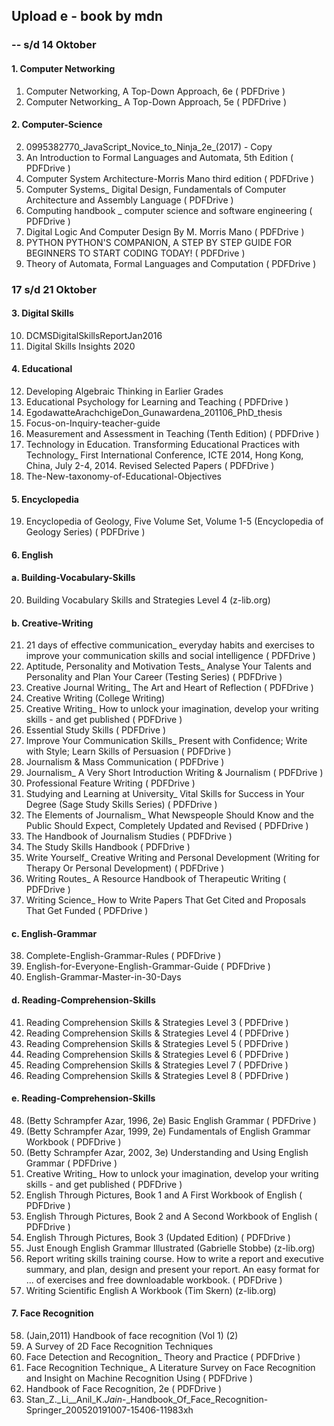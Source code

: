 ## Upload e - book by mdn

### -- s/d 14 Oktober

#### 1. Computer Networking

1. Computer Networking, A Top-Down Approach, 6e ( PDFDrive )
2. Computer Networking_ A Top-Down Approach, 5e ( PDFDrive )

#### 2. Computer-Science
2. 0995382770_JavaScript_Novice_to_Ninja_2e_(2017) - Copy
3. An Introduction to Formal Languages and Automata, 5th Edition ( PDFDrive )
4. Computer System Architecture-Morris Mano third edition ( PDFDrive )
5. Computer Systems_ Digital Design, Fundamentals of Computer Architecture and Assembly Language ( PDFDrive )
6. Computing handbook _ computer science and software engineering ( PDFDrive )
7. Digital Logic And Computer Design By M. Morris Mano ( PDFDrive )
8. PYTHON  PYTHON'S COMPANION, A STEP BY STEP GUIDE FOR BEGINNERS TO START CODING TODAY! ( PDFDrive )
9. Theory of Automata, Formal Languages and Computation ( PDFDrive )

### 17 s/d 21 Oktober

#### 3. Digital Skills
10. DCMSDigitalSkillsReportJan2016
11. Digital Skills Insights 2020

#### 4. Educational
12. Developing Algebraic Thinking in Earlier Grades
13. Educational Psychology for Learning and Teaching ( PDFDrive )
14. EgodawatteArachchigeDon_Gunawardena_201106_PhD_thesis
15. Focus-on-Inquiry-teacher-guide
16. Measurement and Assessment in Teaching (Tenth Edition)   ( PDFDrive )
17. Technology in Education. Transforming Educational Practices with Technology_ First International Conference, ICTE 2014, Hong Kong, China, July 2-4, 2014. Revised Selected Papers ( PDFDrive )
18. The-New-taxonomy-of-Educational-Objectives

#### 5. Encyclopedia

19. Encyclopedia of Geology, Five Volume Set, Volume 1-5 (Encyclopedia of Geology Series) ( PDFDrive )

#### 6. English

#### a. Building-Vocabulary-Skills

20. Building Vocabulary Skills and Strategies Level 4 (z-lib.org)

#### b. Creative-Writing

21. 21 days of effective communication_ everyday habits and exercises to improve your communication skills and social intelligence ( PDFDrive )
22. Aptitude, Personality and Motivation Tests_ Analyse Your Talents and Personality and Plan Your Career (Testing Series) ( PDFDrive )
23. Creative Journal Writing_ The Art and Heart of Reflection ( PDFDrive )
24. Creative Writing (College Writing)
25. Creative Writing_ How to unlock your imagination, develop your writing skills - and get published ( PDFDrive )
26. Essential Study Skills   ( PDFDrive )
27. Improve Your Communication Skills_ Present with Confidence; Write with Style; Learn Skills of Persuasion ( PDFDrive )
28. Journalism & Mass Communication ( PDFDrive )
29. Journalism_ A Very Short Introduction  Writing & Journalism ( PDFDrive )
30. Professional Feature Writing ( PDFDrive )
31. Studying and Learning at University_ Vital Skills for Success in Your Degree (Sage Study Skills Series) ( PDFDrive )
32. The Elements of Journalism_ What Newspeople Should Know and the Public Should Expect, Completely Updated and Revised ( PDFDrive )
33. The Handbook of Journalism Studies ( PDFDrive )
34. The Study Skills Handbook ( PDFDrive )
35. Write Yourself_ Creative Writing and Personal Development (Writing for Therapy Or Personal Development)   ( PDFDrive )
36. Writing Routes_ A Resource Handbook of Therapeutic Writing   ( PDFDrive )
37. Writing Science_ How to Write Papers That Get Cited and Proposals That Get Funded ( PDFDrive )

#### c. English-Grammar

38. Complete-English-Grammar-Rules ( PDFDrive )
39. English-for-Everyone-English-Grammar-Guide ( PDFDrive )
40. English-Grammar-Master-in-30-Days

#### d. Reading-Comprehension-Skills
41. Reading Comprehension Skills & Strategies Level 3 ( PDFDrive )
42. Reading Comprehension Skills & Strategies Level 4 ( PDFDrive )
43. Reading Comprehension Skills & Strategies Level 5 ( PDFDrive )
45. Reading Comprehension Skills & Strategies Level 6 ( PDFDrive )
46. Reading Comprehension Skills & Strategies Level 7 ( PDFDrive )
47. Reading Comprehension Skills & Strategies Level 8 ( PDFDrive )

#### e. Reading-Comprehension-Skills

48. (Betty Schrampfer Azar, 1996, 2e) Basic English Grammar ( PDFDrive )
49. (Betty Schrampfer Azar, 1999, 2e) Fundamentals of English Grammar Workbook ( PDFDrive )
50. (Betty Schrampfer Azar, 2002, 3e) Understanding and Using English Grammar ( PDFDrive )
51. Creative Writing_ How to unlock your imagination, develop your writing skills - and get published ( PDFDrive )
52. English Through Pictures, Book 1 and A First Workbook of English ( PDFDrive )
53. English Through Pictures, Book 2 and A Second Workbook of English ( PDFDrive )
54. English Through Pictures, Book 3 (Updated Edition) ( PDFDrive )
55. Just Enough English Grammar Illustrated (Gabrielle Stobbe) (z-lib.org)
56. Report writing skills training course. How to write a report and executive summary, and plan, design and present your report. An easy format for ... of exercises and free downloadable workbook. ( PDFDrive )
57. Writing Scientific English A Workbook (Tim Skern) (z-lib.org)

#### 7. Face Recognition

58. (Jain,2011) Handbook of face recognition (Vol 1) (2)
59. A Survey of 2D Face Recognition Techniques
60. Face Detection and Recognition_ Theory and Practice ( PDFDrive )
61. Face Recognition Technique_ A Literature Survey on Face Recognition and Insight on Machine Recognition Using ( PDFDrive )
62. Handbook of Face Recognition, 2e ( PDFDrive )
63. Stan_Z._Li__Anil_K._Jain_-_Handbook_Of_Face_Recognition-Springer_200520191007-15406-11983xh